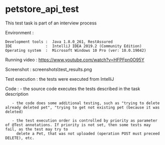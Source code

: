 # petstore_api_test
This test task is part of an interview process

Environment :

    Development tools :  Java 1.8.0_261, RestAssured
    IDE               :  IntelliJ IDEA 2019.2 (Community Edition)
    Operating system  :  Microsoft Windows 10 Pro (ver: 10.0.19042)
    
    
    
Running video : https://www.youtube.com/watch?v=HFPFpn0O95Y

Screenshot    : screenshots\test_results.png

Test execution : the tests were executed from IntelliJ
        
Code : - the source code executes the tests described in the task description

       - the code does some additional testing, such as "trying to delete already deleted pet", "trying to get not existing pet (because it was deleted)
       
       - the test execution order is controlled by priority as parameter of @Test annotations. If priority is not set, then some tests may fail, as the test may try to 
         delete a Pet, that was not uploaded (operation POST must preceed DELETE), etc.
       
       


    
   
